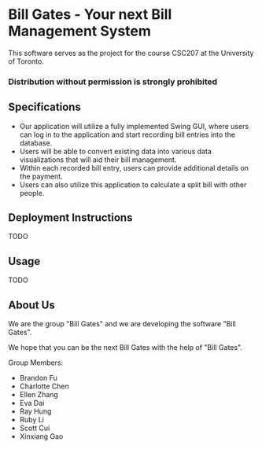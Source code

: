 # Bill Gates - Your next Bill Management System

This software serves as the project for the course CSC207 at the University of Toronto.

<h3>Distribution without permission is strongly prohibited</h3>

## Specifications

- Our application will utilize a fully implemented Swing GUI, 
where users can log in to the application and start recording bill entries into the database.
- Users will be able to convert existing data into various data visualizations that will 
aid their bill management. 
- Within each recorded bill entry, users can provide additional details on the payment. 
- Users can also utilize this application to calculate a split bill with other people.

## Deployment Instructions

TODO

## Usage

TODO

## About Us

We are the group "Bill Gates" and we are developing the software "Bill Gates".

We hope that you can be the next Bill Gates with the help of "Bill Gates".

Group Members:

- Brandon Fu
- Charlotte Chen
- Ellen Zhang
- Eva Dai
- Ray Hung
- Ruby Li
- Scott Cui
- Xinxiang Gao